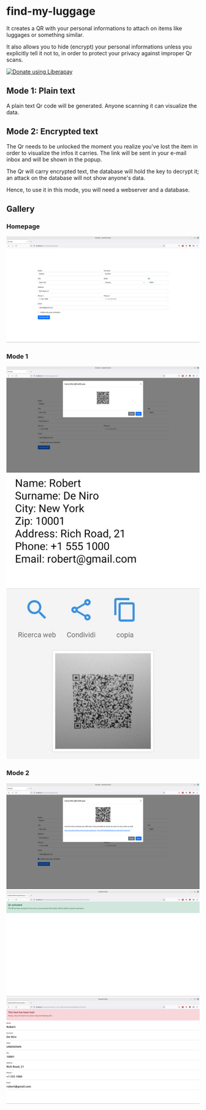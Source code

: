 # find-my-luggage
It creates a QR with your personal informations to attach on items like luggages or something similar. 

It also allows you to hide (encrypt) your personal informations unless you explicitly tell it not to, in order to protect your privacy against improper Qr scans.

<noscript><a href="https://liberapay.com/xfarrow/donate"><img alt="Donate using Liberapay" src="https://liberapay.com/assets/widgets/donate.svg"></a></noscript>


## Mode 1: Plain text
A plain text Qr code will be generated. Anyone scanning it can visualize the data.

## Mode 2: Encrypted text
The Qr needs to be unlocked the moment you realize you've lost the item in order to visualize the infos it carries. The link will be sent in your e-mail 
inbox and will be shown in the popup.

The Qr will carry encrypted text, the database will hold the key to decrypt it; an attack on the database will not show anyone's data. 

Hence, to use it in this mode, you will need a webserver and a database.

## Gallery
### Homepage

<img src="/images/example1.png"/>

### Mode 1

<img src="/images/example2.png"/>
<img src="/images/example3.jpeg"/>

### Mode 2

<img src="/images/example4.png"/>
<img src="/images/example5.png"/>
<img src="/images/example6.png"/>

